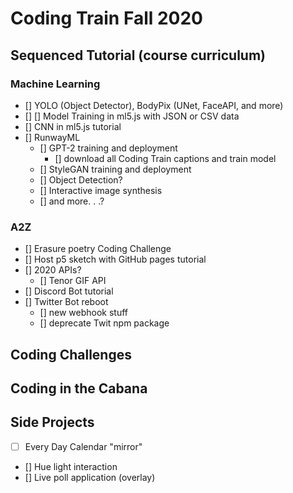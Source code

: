 # Coding Train Fall 2020

## Sequenced Tutorial (course curriculum)

### Machine Learning
* [] YOLO (Object Detector), BodyPix (UNet, FaceAPI, and more)
* [] [] Model Training in ml5.js with JSON or CSV data
* [] CNN in ml5.js tutorial
* [] RunwayML
   * [] GPT-2 training and deployment
      * [] download all Coding Train captions and train model
   * [] StyleGAN training and deployment
   * [] Object Detection?
   * [] Interactive image synthesis
   * [] and more. . .?

### A2Z
* [] Erasure poetry Coding Challenge
* [] Host p5 sketch with GitHub pages tutorial
* [] 2020 APIs?
  * [] Tenor GIF API 
* [] Discord Bot tutorial
* [] Twitter Bot reboot
  * [] new webhook stuff
  * [] deprecate Twit npm package

## Coding Challenges

## Coding in the Cabana

## Side Projects
* [ ] Every Day Calendar "mirror"
* [] Hue light interaction
* [] Live poll application (overlay)
